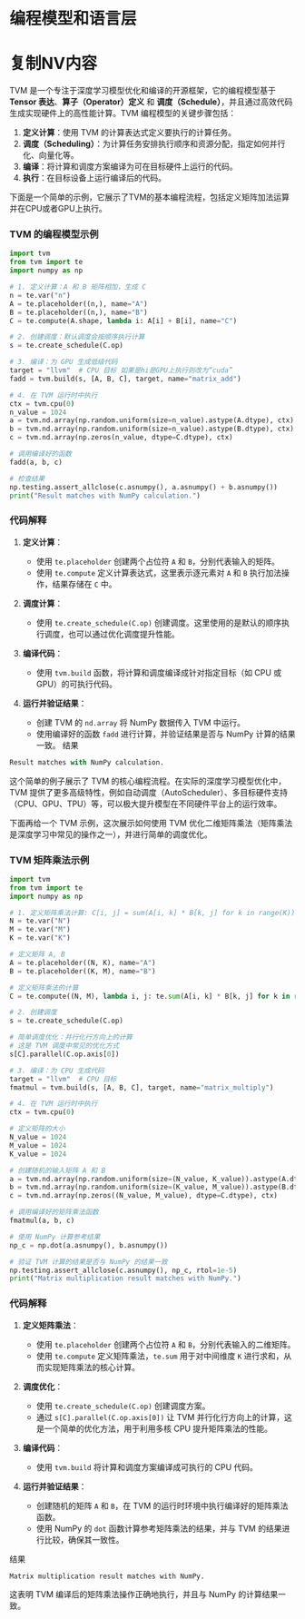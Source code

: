 # 编程模型和语言层
# 复制NV内容
TVM 是一个专注于深度学习模型优化和编译的开源框架，它的编程模型基于 **Tensor 表达**、**算子（Operator）定义** 和 **调度（Schedule）**，并且通过高效代码生成实现硬件上的高性能计算。TVM 编程模型的关键步骤包括：

1. **定义计算**：使用 TVM 的计算表达式定义要执行的计算任务。
2. **调度（Scheduling）**：为计算任务安排执行顺序和资源分配，指定如何并行化、向量化等。
3. **编译**：将计算和调度方案编译为可在目标硬件上运行的代码。
4. **执行**：在目标设备上运行编译后的代码。

下面是一个简单的示例，它展示了TVM的基本编程流程，包括定义矩阵加法运算并在CPU或者GPU上执行。
### TVM 的编程模型示例

```python
import tvm
from tvm import te
import numpy as np

# 1. 定义计算：A 和 B 矩阵相加，生成 C
n = te.var("n")
A = te.placeholder((n,), name="A")
B = te.placeholder((n,), name="B")
C = te.compute(A.shape, lambda i: A[i] + B[i], name="C")

# 2. 创建调度：默认调度会按顺序执行计算
s = te.create_schedule(C.op)

# 3. 编译：为 GPU 生成低级代码
target = "llvm"  # CPU 目标 如果是hi是GPU上执行则改为“cuda”
fadd = tvm.build(s, [A, B, C], target, name="matrix_add")

# 4. 在 TVM 运行时中执行
ctx = tvm.cpu(0)
n_value = 1024
a = tvm.nd.array(np.random.uniform(size=n_value).astype(A.dtype), ctx)
b = tvm.nd.array(np.random.uniform(size=n_value).astype(B.dtype), ctx)
c = tvm.nd.array(np.zeros(n_value, dtype=C.dtype), ctx)

# 调用编译好的函数
fadd(a, b, c)

# 检查结果
np.testing.assert_allclose(c.asnumpy(), a.asnumpy() + b.asnumpy())
print("Result matches with NumPy calculation.")
```

### 代码解释

1. **定义计算**：
   - 使用 `te.placeholder` 创建两个占位符 `A` 和 `B`，分别代表输入的矩阵。
   - 使用 `te.compute` 定义计算表达式，这里表示逐元素对 `A` 和 `B` 执行加法操作，结果存储在 `C` 中。

2. **调度计算**：
   - 使用 `te.create_schedule(C.op)` 创建调度。这里使用的是默认的顺序执行调度，也可以通过优化调度提升性能。

3. **编译代码**：
   - 使用 `tvm.build` 函数，将计算和调度编译成针对指定目标（如 CPU 或 GPU）的可执行代码。

4. **运行并验证结果**：
   - 创建 TVM 的 `nd.array` 将 NumPy 数据传入 TVM 中运行。
   - 使用编译好的函数 `fadd` 进行计算，并验证结果是否与 NumPy 计算的结果一致。
结果
```python
Result matches with NumPy calculation.
```

这个简单的例子展示了 TVM 的核心编程流程。在实际的深度学习模型优化中，TVM 提供了更多高级特性，例如自动调度（AutoScheduler）、多目标硬件支持（CPU、GPU、TPU）等，可以极大提升模型在不同硬件平台上的运行效率。

下面再给一个 TVM 示例，这次展示如何使用 TVM 优化二维矩阵乘法（矩阵乘法是深度学习中常见的操作之一），并进行简单的调度优化。

### TVM 矩阵乘法示例

```python
import tvm
from tvm import te
import numpy as np

# 1. 定义矩阵乘法计算: C[i, j] = sum(A[i, k] * B[k, j] for k in range(K))
N = te.var("N")
M = te.var("M")
K = te.var("K")

# 定义矩阵 A, B
A = te.placeholder((N, K), name="A")
B = te.placeholder((K, M), name="B")

# 定义矩阵乘法的计算
C = te.compute((N, M), lambda i, j: te.sum(A[i, k] * B[k, j] for k in range(K)), name="C")

# 2. 创建调度
s = te.create_schedule(C.op)

# 简单调度优化：并行化行方向上的计算
# 这是 TVM 调度中常见的优化方式
s[C].parallel(C.op.axis[0])

# 3. 编译：为 CPU 生成代码
target = "llvm"  # CPU 目标
fmatmul = tvm.build(s, [A, B, C], target, name="matrix_multiply")

# 4. 在 TVM 运行时中执行
ctx = tvm.cpu(0)

# 定义矩阵的大小
N_value = 1024
M_value = 1024
K_value = 1024

# 创建随机的输入矩阵 A 和 B
a = tvm.nd.array(np.random.uniform(size=(N_value, K_value)).astype(A.dtype), ctx)
b = tvm.nd.array(np.random.uniform(size=(K_value, M_value)).astype(B.dtype), ctx)
c = tvm.nd.array(np.zeros((N_value, M_value), dtype=C.dtype), ctx)

# 调用编译好的矩阵乘法函数
fmatmul(a, b, c)

# 使用 NumPy 计算参考结果
np_c = np.dot(a.asnumpy(), b.asnumpy())

# 验证 TVM 计算的结果是否与 NumPy 的结果一致
np.testing.assert_allclose(c.asnumpy(), np_c, rtol=1e-5)
print("Matrix multiplication result matches with NumPy.")
```

### 代码解释

1. **定义矩阵乘法**：
   - 使用 `te.placeholder` 创建两个占位符 `A` 和 `B`，分别代表输入的二维矩阵。
   - 使用 `te.compute` 定义矩阵乘法，`te.sum` 用于对中间维度 `K` 进行求和，从而实现矩阵乘法的核心计算。

2. **调度优化**：
   - 使用 `te.create_schedule(C.op)` 创建调度方案。
   - 通过 `s[C].parallel(C.op.axis[0])` 让 TVM 并行化行方向上的计算，这是一个简单的优化方法，用于利用多核 CPU 提升矩阵乘法的性能。

3. **编译代码**：
   - 使用 `tvm.build` 将计算和调度方案编译成可执行的 CPU 代码。

4. **运行并验证结果**：
   - 创建随机的矩阵 `A` 和 `B`，在 TVM 的运行时环境中执行编译好的矩阵乘法函数。
   - 使用 NumPy 的 `dot` 函数计算参考矩阵乘法的结果，并与 TVM 的结果进行比较，确保其一致性。

结果

```
Matrix multiplication result matches with NumPy.
```

这表明 TVM 编译后的矩阵乘法操作正确地执行，并且与 NumPy 的计算结果一致。
